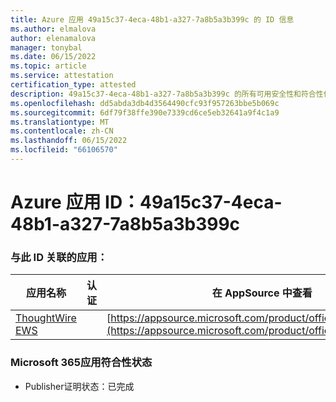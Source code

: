 ```yaml
---
title: Azure 应用 49a15c37-4eca-48b1-a327-7a8b5a3b399c 的 ID 信息
ms.author: elmalova
author: elenamalova
manager: tonybal
ms.date: 06/15/2022
ms.topic: article
ms.service: attestation
certification_type: attested
description: 49a15c37-4eca-48b1-a327-7a8b5a3b399c 的所有可用安全性和符合性信息信息。
ms.openlocfilehash: dd5abda3db4d3564490cfc93f957263bbe5b069c
ms.sourcegitcommit: 6df79f38ffe390e7339cd6ce5eb32641a9f4c1a9
ms.translationtype: MT
ms.contentlocale: zh-CN
ms.lasthandoff: 06/15/2022
ms.locfileid: "66106570"
---
```

# <a name="azure-app-id-49a15c37-4eca-48b1-a327-7a8b5a3b399c"></a>Azure 应用 ID：49a15c37-4eca-48b1-a327-7a8b5a3b399c


### <a name="apps-associated-with-this-id"></a>与此 ID 关联的应用：
| **应用名称** | **认证** | **在 AppSource 中查看** |
|--------------|---------------|-----------------------|
| [ThoughtWire EWS](../forward/WA200003239.md) |  | [https://appsource.microsoft.com/product/office/WA200003239](https://appsource.microsoft.com/product/office/WA200003239) |

### <a name="microsoft-365-app-compliance-status"></a>Microsoft 365应用符合性状态
- Publisher证明状态：已完成
